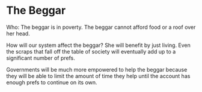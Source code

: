 # The Beggar

Who: The beggar is in poverty.  The beggar cannot afford food or a roof over her head.

How will our system affect the beggar?  She will benefit by just living.  Even the scraps that fall off the table of society will eventually add up to a significant number of prefs.

Governments will be much more empowered to help the beggar because they will be able to limit the amount of time they help until the account has enough prefs to continue on its own.
